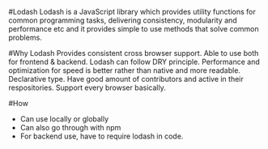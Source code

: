 #Lodash
Lodash is a JavaScript library which provides utility functions for common programming tasks, delivering consistency, modularity and performance etc and it provides simple to use methods that solve common problems.

#Why Lodash
Provides consistent cross browser support.
Able to use both for frontend & backend.
Lodash can follow DRY principle.
Performance and optimization for speed is better rather than native and more readable.
Declarative type.
Have good amount of contributors and active in their respositories.
Support every browser basically.

#How
- Can use locally or globally
- Can also go through with npm
- For backend use, have to require lodash in code.






